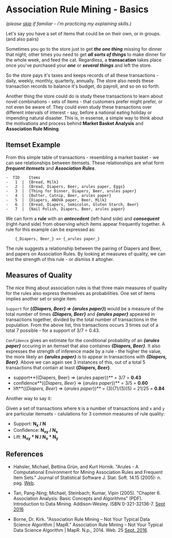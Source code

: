 # Association Rule Mining - Basics

_(please [skip](AgAssociations.md) if familiar - i'm practicing my explaining skills.)_

Let's say you have a set of items that could be on their own, or in groups. (and also pairs)

Sometimes you go to the store just to get **_the one thing_** missing for dinner that night; other times you need to get **_all sorts of things_** to make dinner for the whole week, and feed the cat. Regardless, a **transacation** takes place once you've purchased your **_one_** or **_several things_** and left the store. 

So the store pays it's taxes and keeps records of all these transactions - daily, weekly, monthly, quarterly, annually. The store also needs these transaction records to balance it's budget, do payroll, and so on so forth.

Another thing the store could do is study these transactions to learn about novel combinations - sets of items - that customers prefer might prefer, or not even be aware of. They could even study these transactions over different intervals of interest - say, before a national eating holiday or impending natural disaster. This is, in essense, a simple way to think about the motivations and process behind **Market Basket Analysis** and **Association Rule Mining**.

## Itemset Example

From this simple table of transactions - resembling a market basket - we can see relationships between itemsets. These relationships are what form **_frequent itemsets_** and **_Association Rules_**.

```
-  TID    Items
-   1  |  {Bread, Milk}
-   2  |  {Bread, Diapers, Beer, arules paper, Eggs}
-   3  |  {Thing for Dinner, Diapers, Beer, arules paper}
-   4  |  {Butter, Catnip, Beer, arules paper}
-   5  |  {Diapers, ANOVA paper, Beer, Milk}
-   6  |  {Bread, Diapers, Semicolon, Gluten Starch, Beer}
-   7  |  {Nail Polish, Diapers, Beer, arules paper}
```

We can form a **rule** with an **_antecedent_** (left-hand side) and **_consequent_** (right-hand side) from observing which items appear frequently together. A rule for this example can be expressed as:

		{_Diapers, Beer_} => {_arules paper_}

The rule suggests a relationship between the pairing of Diapers and Beer, and papers on Association Rules. By looking at measures of quality, we can test the strength of this rule - or dismiss it altogher. 

## Measures of Quality

The nice thing about association rules is that three main measures of quality for the rules also express themselves as probabilities. One set of items implies another set or single item.

`Support` for **(_{Diapers, Beer} => {arules paper}_)** would be a measure of the total number of times **_{Diapers, Beer}_** and **_{arules paper}_** appeared in transactions together, divided by the total number of transactions in the population. From the above list, this transactions occurs 3 times out of a total 7 possible - for a support of 3/7 = 0.43.

`Confidence` gives an estimate for the conditional probability of an **_{arules paper}_** occuring in an itemset that also containes **_{Diapers, Beer}_**. It also expresses the strength of inference made by a rule - the higher the value, the more likely an **_{arules paper}_** is to appear in transactions with **_{Diapers, Beer}_**. Above we can again see 3 instances of this, out of a total 5 transactions that contain at least **{_Diapers, Beer_}**.

- support**({Diapers, Beer} => {arules paper})**         	= 3/7 = **0.43**
- confidence**({_Diapers, Beer_} => {_arules paper_})**  	= 3/5 = **0.60**
- lift**({_Diapers, Beer_} => {_arules paper_})**        	= (3)(7)/(5)(5) = 21/25 = **0.84**

Another way to say it:

Given a set of transactions where `N` is a number of transactions and `x` and `y` are particular itemsets - calulations for 3 common measures of rule quality:

- Support:    **N<sub>x</sub> / N**
- Confidence: **N<sub>xy</sub> / N<sub>x</sub>**
- Lift:       **N<sub>xy</sub> * N / N<sub>x</sub> * N<sub>y</sub>**

## References

- Hahsler, Michael, Bettina Grün, and Kurt Hornik. "Arules - A Computational Environment for Mining Association Rules and Frequent Item Sets." Journal of Statistical Software J. Stat. Soft. 14.15 (2005): n. pag. [Web](https://www.google.com/url?sa=t&rct=j&q=&esrc=s&source=web&cd=1&ved=0ahUKEwjG1oDFxqrPAhUE64MKHW0yA30QFggmMAA&url=https%3A%2F%2Fwww.jstatsoft.org%2Farticle%2Fview%2Fv014i15%2Fv14i15.pdf&usg=AFQjCNG3aCjcy7O3mvHx2byove-2DTLTRw&sig2=fhgTMeA9DKm16v575FdbWg).

-  Tan, Pang-Ning; Michael, Steinbach; Kumar, Vipin (2005). "Chapter 6. Association Analysis: Basic Concepts and Algorithms" (PDF). Introduction to Data Mining. Addison-Wesley. ISBN 0-321-32136-7. [Sept 2016](https://www-users.cs.umn.edu/~kumar/dmbook/ch6.pdf)


- Borne, Dr. Kirk. "Association Rule Mining – Not Your Typical Data Science Algorithm | MapR." Association Rule Mining – Not Your Typical Data Science Algorithm | MapR. N.p., 2014. Web. 25 [Sept. 2016](https://www.mapr.com/blog/association-rule-mining-not-your-typical-data-science-algorithm).